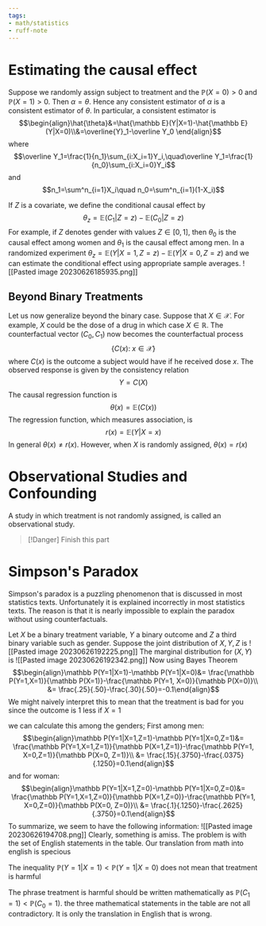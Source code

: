 ```yaml
---
tags:
- math/statistics
- ruff-note
---
```

# Estimating the causal effect
Suppose we randomly assign subject to treatment and the $\mathbb P (X=0)>0$ and $\mathbb P(X=1)>0$. Then $\alpha=\theta$. Hence any consistent estimator of $\alpha$ is a consistent estimator of $\theta$. In particular, a consistent estimator is 
$$\begin{align}\hat{\theta}&=\hat{\mathbb E}(Y|X=1)-\hat{\mathbb E}(Y|X=0)\\&=\overline{Y}_1-\overline Y_0 \end{align}$$
where 
$$\overline Y_1=\frac{1}{n_1}\sum_{i:X_i=1}Y_i,\quad\overline Y_1=\frac{1}{n_0}\sum_{i:X_i=0}Y_i$$
and 
$$n_1=\sum^n_{i=1}X_i\quad n_0=\sum^n_{i=1}(1-X_i)$$

If $Z$ is a covariate, we define the conditional causal effect by
$$\theta_z=\mathbb E(C_1|Z=z)-\mathbb E(C_0|Z=z)$$
For example, if $Z$ denotes gender with values $Z\in[0,1]$, then $\theta_0$ is the causal effect among women and $\theta_1$ is the causal effect among men. In a randomized experiment $\theta_z=\mathbb E(Y|X=1,Z=z)-\mathbb E(Y|X=0, Z=z)$ and we can estimate the conditional effect using appropriate sample averages.
![[Pasted image 20230626185935.png]]

## Beyond Binary Treatments
Let us now generalize beyond the binary case. Suppose that $X\in\mathcal X$. For example, $X$ could be the dose of a drug in which case $X\in \mathbb R$. The counterfactual vector ($C_0,C_1$) now becomes the counterfactual process
$$\{C(x):\;x\in\mathcal X\}$$
where $C(x)$ is the outcome a subject would have if he received dose $x$. The observed response is given by the consistency relation
$$Y=C(X)$$
The causal regression function is $$\theta(x)=\mathbb E(C(x))$$
The regression function, which measures association, is $$r(x)=\mathbb E(Y|X=x)$$
In general $\theta(x)\ne r(x)$. However, when $X$ is randomly assigned, $\theta(x)=r(x)$

# Observational Studies and Confounding
A study in which treatment is not randomly assigned, is called an observational study.
> [!Danger] Finish this part


# Simpson's Paradox
Simpson's paradox is a puzzling phenomenon that is discussed in most statistics texts. Unfortunately it is explained incorrectly in most statistics texts. The reason is that it is nearly impossible to explain the paradox without using counterfactuals.

Let $X$ be a binary treatment variable, $Y$ a binary outcome and $Z$ a third binary variable such as gender. Suppose the joint distribution of $X,Y,Z$ is ![[Pasted image 20230626192225.png]]
The marginal distribution for $(X,Y)$ is 
![[Pasted image 20230626192342.png]]
Now using Bayes Theorem
$$\begin{align}\mathbb P(Y=1|X=1)-\mathbb P(Y=1|X=0)&= \frac{\mathbb P(Y=1,X=1)}{\mathbb P(X=1)}-\frac{\mathbb P(Y=1, X=0)}{\mathbb P(X=0)}\\ &= \frac{.25}{.50}-\frac{.30}{.50}=-0.1\end{align}$$
We might naively interpret this to mean that the treatment is bad for you since the outcome is $1$ less if $X=1$ 

we can calculate this among the genders; First among men:
$$\begin{align}\mathbb P(Y=1|X=1,Z=1)-\mathbb P(Y=1|X=0,Z=1)&= \frac{\mathbb P(Y=1,X=1,Z=1)}{\mathbb P(X=1,Z=1)}-\frac{\mathbb P(Y=1, X=0,Z=1)}{\mathbb P(X=0, Z=1)}\\ &= \frac{.15}{.3750}-\frac{.0375}{.1250}=0.1\end{align}$$
and for woman:
$$\begin{align}\mathbb P(Y=1|X=1,Z=0)-\mathbb P(Y=1|X=0,Z=0)&= \frac{\mathbb P(Y=1,X=1,Z=0)}{\mathbb P(X=1,Z=0)}-\frac{\mathbb P(Y=1, X=0,Z=0)}{\mathbb P(X=0, Z=0)}\\ &= \frac{.1}{.1250}-\frac{.2625}{.3750}=0.1\end{align}$$
To summarize, we seem to have the following information:
![[Pasted image 20230626194708.png]]
Clearly, something is amiss. The problem is with the set of English statements in the table. Our translation from math into english is specious 

The inequality $\mathbb P(Y=1|X=1)<\mathbb P(Y=1|X=0)$ does not mean that treatment is harmful

The phrase treatment is harmful should be written mathematically as $\mathbb P(C_1=1)<\mathbb P(C_0=1)$. the three mathematical statements in the table are not all contradictory. It is only the translation in English that is wrong.


